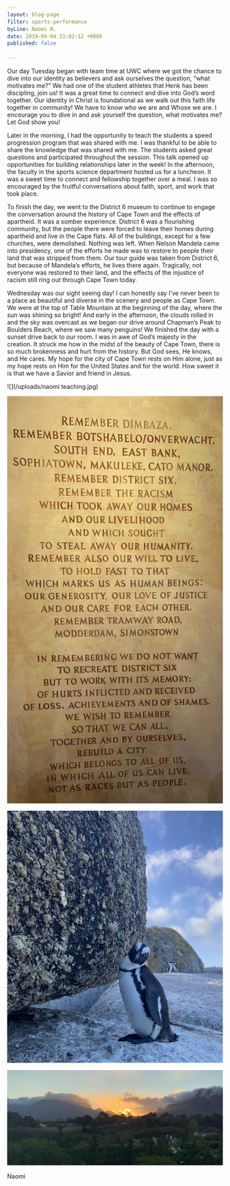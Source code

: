 ```yaml
---
layout: blog-page
filter: sports-performance
byLine: Naomi R.
date: 2019-04-04 21:02:12 +0000
published: false

---
```

Our day Tuesday began with team time at UWC where we got the chance to dive into our identity as believers and ask ourselves the question, “what motivates me?” We had one of the student athletes that Henk has been discipling, join us! It was a great time to connect and dive into God’s word together. Our identity in Christ is foundational as we walk out this faith life together in community! We have to know who we are and Whose we are. I encourage you to dive in and ask yourself the question, what motivates me? Let God show you!

Later in the morning, I had the opportunity to teach the students a speed progression program that was shared with me. I was thankful to be able to share the knowledge that was shared with me. The students asked great questions and participated throughout the session. This talk opened up opportunities for building relationships later in the week! In the afternoon, the faculty in the sports science department hosted us for a luncheon. It was a sweet time to connect and fellowship together over a meal. I was so encouraged by the fruitful conversations about faith, sport, and work that took place.

To finish the day, we went to the District 6 museum to continue to engage the conversation around the history of Cape Town and the effects of apartheid. It was a somber experience. District 6 was a flourishing community, but the people there were forced to leave their homes during apartheid and live in the Cape flats. All of the buildings, except for a few churches, were demolished. Nothing was left. When Nelson Mandela came into presidency, one of the efforts he made was to restore to people their land that was stripped from them. Our tour guide was taken from District 6, but because of Mandela’s efforts, he lives there again. Tragically, not everyone was restored to their land, and the effects of the injustice of racism still ring out through Cape Town today.

Wednesday was our sight seeing day! I can honestly say I’ve never been to a place as beautiful and diverse in the scenery and people as Cape Town. We were at the top of Table Mountain at the beginning of the day, where the sun was shining so bright! And early in the afternoon, the clouds rolled in and the sky was overcast as we began our drive around Chapman’s Peak to Boulders Beach, where we saw many penguins! We finished the day with a sunset drive back to our room. I was in awe of God’s majesty in the creation. It struck me how in the midst of the beauty of Cape Town, there is so much brokenness and hurt from the history. But God sees, He knows, and He cares. My hope for the city of Cape Town rests on Him alone, just as my hope rests on Him for the United States and for the world. How sweet it is that we have a Savior and friend in Jesus.

![](/uploads/naomi teaching.jpg)

![](/uploads/fullsizeoutput_2f0.jpeg)

![](/uploads/fullsizeoutput_2f1.jpeg)

![](/uploads/fullsizeoutput_2fe.jpeg)

Naomi